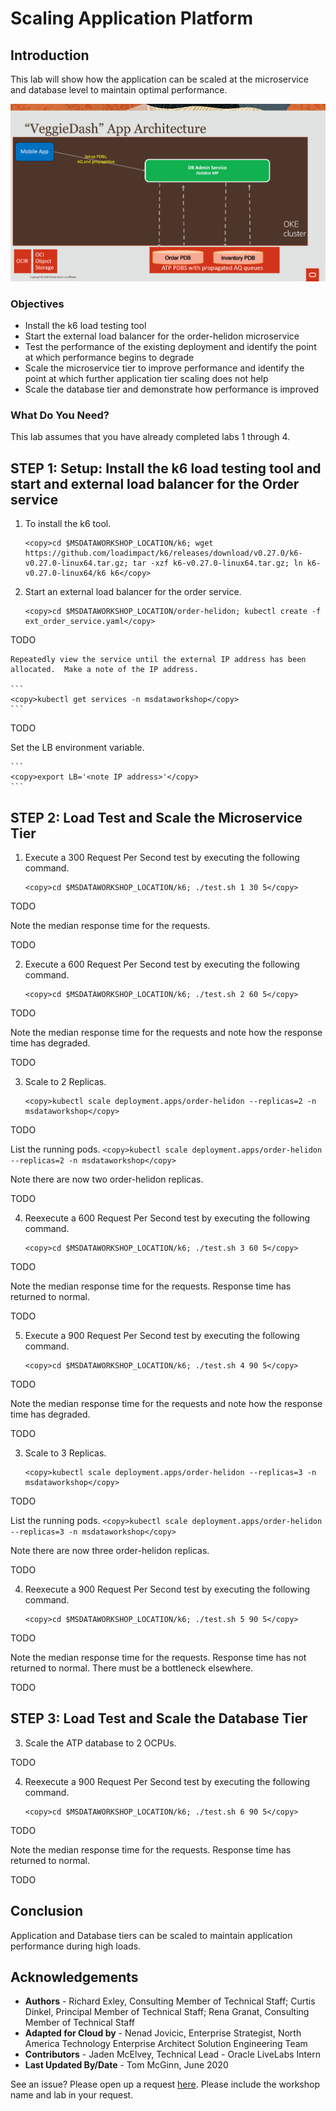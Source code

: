 # Scaling Application Platform
## Introduction

This lab will show how the application can be scaled at the microservice and database level to maintain optimal performance.

![](images/veggie-dash-app-arch.png " ")

### Objectives
-   Install the k6 load testing tool
-   Start the external load balancer for the order-helidon microservice
-   Test the performance of the existing deployment and identify the point at which performance begins to degrade
-   Scale the microservice tier to improve performance and identify the point at which further application tier scaling does not help
-   Scale the database tier and demonstrate how performance is improved

### What Do You Need?

This lab assumes that you have already completed labs 1 through 4.

## **STEP 1**: Setup: Install the k6 load testing tool and start and external load balancer for the Order service

1. To install the k6 tool.

    ```
    <copy>cd $MSDATAWORKSHOP_LOCATION/k6; wget https://github.com/loadimpact/k6/releases/download/v0.27.0/k6-v0.27.0-linux64.tar.gz; tar -xzf k6-v0.27.0-linux64.tar.gz; ln k6-v0.27.0-linux64/k6 k6</copy>
    ```

2. Start an external load balancer for the order service.

    ```
    <copy>cd $MSDATAWORKSHOP_LOCATION/order-helidon; kubectl create -f ext_order_service.yaml</copy>
    ```
TODO

    Repeatedly view the service until the external IP address has been allocated.  Make a note of the IP address.

    ```
    <copy>kubectl get services -n msdataworkshop</copy>
    ```

TODO

   Set the LB environment variable.

    ```
    <copy>export LB='<note IP address>'</copy>
    ```

## **STEP 2**: Load Test and Scale the Microservice Tier

1. Execute a 300 Request Per Second test by executing the following command.
    ```
    <copy>cd $MSDATAWORKSHOP_LOCATION/k6; ./test.sh 1 30 5</copy>
    ```

TODO

   Note the median response time for the requests.

TODO

2. Execute a 600 Request Per Second test by executing the following command.
    ```
    <copy>cd $MSDATAWORKSHOP_LOCATION/k6; ./test.sh 2 60 5</copy>
    ```

TODO

   Note the median response time for the requests and note how the response time has degraded.

TODO

3. Scale to 2 Replicas.
    ```
    <copy>kubectl scale deployment.apps/order-helidon --replicas=2 -n msdataworkshop</copy>
    ```

TODO

   List the running pods.
    ```
    <copy>kubectl scale deployment.apps/order-helidon --replicas=2 -n msdataworkshop</copy>
    ```

   Note there are now two order-helidon replicas.

TODO

4. Reexecute a 600 Request Per Second test by executing the following command.
    ```
    <copy>cd $MSDATAWORKSHOP_LOCATION/k6; ./test.sh 3 60 5</copy>
    ```

TODO

   Note the median response time for the requests.  Response time has returned to normal.

TODO

5. Execute a 900 Request Per Second test by executing the following command.
    ```
    <copy>cd $MSDATAWORKSHOP_LOCATION/k6; ./test.sh 4 90 5</copy>
    ```

TODO

   Note the median response time for the requests and note how the response time has degraded.

TODO

3. Scale to 3 Replicas.
    ```
    <copy>kubectl scale deployment.apps/order-helidon --replicas=3 -n msdataworkshop</copy>
    ```

TODO

   List the running pods.
    ```
    <copy>kubectl scale deployment.apps/order-helidon --replicas=3 -n msdataworkshop</copy>
    ```

   Note there are now three order-helidon replicas.

TODO

4. Reexecute a 900 Request Per Second test by executing the following command.
    ```
    <copy>cd $MSDATAWORKSHOP_LOCATION/k6; ./test.sh 5 90 5</copy>
    ```

TODO

   Note the median response time for the requests.  Response time has not returned to normal.  There must be a bottleneck elsewhere.

TODO

## **STEP 3**: Load Test and Scale the Database Tier

3. Scale the ATP database to 2 OCPUs.

TODO

4. Reexecute a 900 Request Per Second test by executing the following command.
    ```
    <copy>cd $MSDATAWORKSHOP_LOCATION/k6; ./test.sh 6 90 5</copy>
    ```

TODO

   Note the median response time for the requests.  Response time has returned to normal.

TODO

## Conclusion

Application and Database tiers can be scaled to maintain application performance during high loads.

## Acknowledgements
* **Authors** - Richard Exley, Consulting Member of Technical Staff; Curtis Dinkel, Principal Member of Technical Staff; Rena Granat, Consulting Member of Technical Staff
* **Adapted for Cloud by** -  Nenad Jovicic, Enterprise Strategist, North America Technology Enterprise Architect Solution Engineering Team
* **Contributors** - Jaden McElvey, Technical Lead - Oracle LiveLabs Intern
* **Last Updated By/Date** - Tom McGinn, June 2020

See an issue?  Please open up a request [here](https://github.com/oracle/learning-library/issues).   Please include the workshop name and lab in your request.
